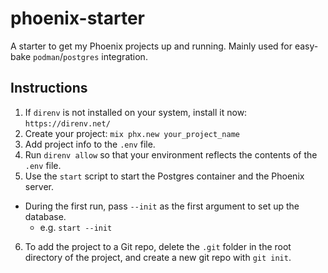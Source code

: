 # phoenix-starter

A starter to get my Phoenix projects up and running. Mainly used for easy-bake `podman`/`postgres` integration.

## Instructions

1. If `direnv` is not installed on your system, install it now: `https://direnv.net/`
2. Create your project: `mix phx.new your_project_name`
3. Add project info to the `.env` file.
4. Run `direnv allow` so that your environment reflects the contents of the `.env` file.
5. Use the `start` script to start the Postgres container and the Phoenix server.
  - During the first run, pass `--init` as the first argument to set up the database.
    - e.g. `start --init`
6. To add the project to a Git repo, delete the `.git` folder in the root directory of the project, and create a new git repo with `git init`.
